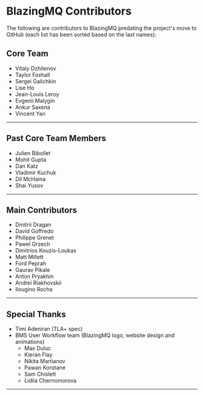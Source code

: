 # BlazingMQ Contributors

The following are contributors to BlazingMQ predating the project's move to
GitHub (each list has been sorted based on the last names):

## Core Team

- Vitaly Dzhitenov
- Taylor Foxhall
- Sergei Galichkin
- Lise Ho
- Jean-Louis Leroy
- Evgenii Malygin
- Ankur Saxena
- Vincent Yan

---

## Past Core Team Members

- Julien Bibollet
- Mohit Gupta
- Dan Katz
- Vladimir Kuchuk
- Dil McHaina
- Shai Yusov

---

## Main Contributors

- Dmitrii Dragan
- David Goffredo
- Philippe Grenet
- Pawel Grzech
- Dimitrios Kouzis-Loukas
- Matt Millett
- Ford Peprah
- Gaurav Pikale
- Anton Pryakhin
- Andrei Riakhovskii
- Ilougino Rocha

---

## Special Thanks

- Timi Adeniran (TLA+ spec)
- BMS User Workflow team (BlazingMQ logo, website design and animations)
  - Max Duluc
  - Kieran Flay
  - Nikita Martianov
  - Pawan Korotane
  - Sam Chislett
  - Lidiia Chernomorova

---
